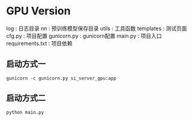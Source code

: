 # GPU Version

log : 日志目录
nn  : 预训练模型保存目录
utils : 工具函数
templates : 测试页面
cfg.py : 项目配置
gunicorn.py : gunicorn配置
main.py : 项目入口
requirements.txt : 项目依赖


## 启动方式一
```shell
gunicorn -c gunicorn.py si_server_gpu:app
```
## 启动方式二
```shell
python main.py
```